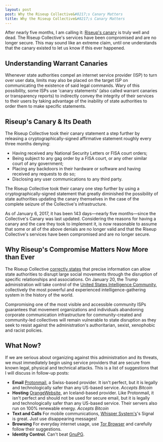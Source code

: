 ```yaml
---
layout: post
post: Why the Riseup Collective&#8217;s Canary Matters
title: Why the Riseup Collective&#8217;s Canary Matters
---
```


After nearly five months, I am calling it: [Riseup's canary](https://riseup.net/en/canary) is truly well and dead. The Riseup Collective's services have been compromised and are no longer secure. This may sound like an extreme claim, until one understands that the canary existed to let us know if this ever happened.

## Understanding Warrant Canaries

Whenever state authorities compel an internet service provider (ISP) to turn over user data, limits may also be placed on the target ISP on communicating the existence of said legal commands. Wary of this possibility, some ISPs use 'canary statements' (also called warrant canaries or transparency reports) to indirectly convey the integrity of their services to their users by taking advantage of the inability of state authorities to order them to make specific statements.

## Riseup's Canary & Its Death

The Riseup Collective took their canary statement a step further by releasing a cryptographically-signed affirmative statement roughly every three months denying:

* Having received any National Security Letters or FISA court orders;
* Being subject to any gag order by a FISA court, or any other similar court of any government;
* Placing any backdoors in their hardware or software and having received any requests to do so;
* Disclosing any user communications to any third party.

The Riseup Collective took their canary one step further by using a cryptographically-signed statement that greatly diminished the possibility of state authorities updating the canary themselves in the case of the complete seizure of the Collective's infrastructure.

As of January 6, 2017, it has been 143 days—nearly five months—since the Collective's Canary was last updated. Considering the reasons for having a canary and the care they took to implement it, is now reasonable to assume that some or all of the above denials are no longer valid and that the Riseup Collective's services have been compromised and are no longer secure.

## Why Riseup's Compromise Matters Now More than Ever

The Riseup Collective [correctly states](https://riseup.net/en/about-us) that precise information can allow state authorities to disrupt large social movements through the disruption of specific relationships and associations. On January 20, the Trump administration will take control of the [United States Intelligence Community](https://en.wikipedia.org/wiki/United_States_Intelligence_Community), collectively the most powerful and experienced intelligence-gathering system in the history of the world.

Compromising one of the most visible and accessible community ISPs guarantees that movement organizations and individuals abandoning corporate communication infrastructure for community-created and community-led collectives will remain vulnerable to state disruption as they seek to resist against the administration's authoritarian, sexist, xenophobic and racist policies.

## What Now?

If we are serious about organizing against this administration and its threats, we must immediately begin using service providers that are secure from known legal, physical and technical attacks. This is a list of suggestions that I will discuss in follow-up posts:

* **Email** [Protonmail](http://protonmail.com/), a Swiss-based provider. It isn't perfect, but it is legally and technologically safer than any US-based service. *Accepts Bitcoin*
* **Hosting** [OrangeWebsite](http://orangewebsite.com/), an Iceland-based provider. Like Protonmail, it isn't perfect and should not be used for secure email, but it is legally and technologically safer than any US-based service. Their servers also run on 100% renewable energy.  *Accepts Bitcoin*
* **Text and Calls** For mobile communications, [Whisper System's](https://whispersystems.org/)'s Signal is great. Just use disappearing messages!
* **Browsing** For everyday internet usage, use [Tor Browser](https://www.torproject.org/) and carefully follow their suggestions.
* **Identity Control**. Can't beat [GnuPG](https://www.gnupg.org/).